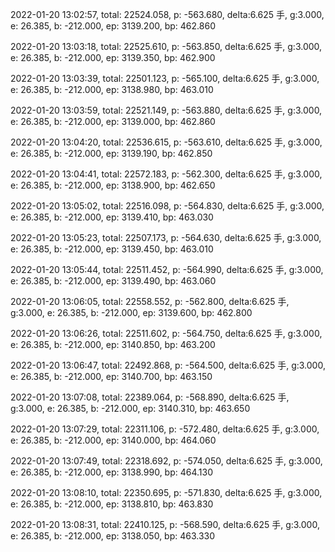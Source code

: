 2022-01-20 13:02:57, total: 22524.058, p: -563.680, delta:6.625 手, g:3.000, e: 26.385, b: -212.000, ep: 3139.200, bp: 462.860

2022-01-20 13:03:18, total: 22525.610, p: -563.850, delta:6.625 手, g:3.000, e: 26.385, b: -212.000, ep: 3139.350, bp: 462.900

2022-01-20 13:03:39, total: 22501.123, p: -565.100, delta:6.625 手, g:3.000, e: 26.385, b: -212.000, ep: 3138.980, bp: 463.010

2022-01-20 13:03:59, total: 22521.149, p: -563.880, delta:6.625 手, g:3.000, e: 26.385, b: -212.000, ep: 3139.000, bp: 462.860

2022-01-20 13:04:20, total: 22536.615, p: -563.610, delta:6.625 手, g:3.000, e: 26.385, b: -212.000, ep: 3139.190, bp: 462.850

2022-01-20 13:04:41, total: 22572.183, p: -562.300, delta:6.625 手, g:3.000, e: 26.385, b: -212.000, ep: 3138.900, bp: 462.650

2022-01-20 13:05:02, total: 22516.098, p: -564.830, delta:6.625 手, g:3.000, e: 26.385, b: -212.000, ep: 3139.410, bp: 463.030

2022-01-20 13:05:23, total: 22507.173, p: -564.630, delta:6.625 手, g:3.000, e: 26.385, b: -212.000, ep: 3139.450, bp: 463.010

2022-01-20 13:05:44, total: 22511.452, p: -564.990, delta:6.625 手, g:3.000, e: 26.385, b: -212.000, ep: 3139.490, bp: 463.060

2022-01-20 13:06:05, total: 22558.552, p: -562.800, delta:6.625 手, g:3.000, e: 26.385, b: -212.000, ep: 3139.600, bp: 462.800

2022-01-20 13:06:26, total: 22511.602, p: -564.750, delta:6.625 手, g:3.000, e: 26.385, b: -212.000, ep: 3140.850, bp: 463.200

2022-01-20 13:06:47, total: 22492.868, p: -564.500, delta:6.625 手, g:3.000, e: 26.385, b: -212.000, ep: 3140.700, bp: 463.150

2022-01-20 13:07:08, total: 22389.064, p: -568.890, delta:6.625 手, g:3.000, e: 26.385, b: -212.000, ep: 3140.310, bp: 463.650

2022-01-20 13:07:29, total: 22311.106, p: -572.480, delta:6.625 手, g:3.000, e: 26.385, b: -212.000, ep: 3140.000, bp: 464.060

2022-01-20 13:07:49, total: 22318.692, p: -574.050, delta:6.625 手, g:3.000, e: 26.385, b: -212.000, ep: 3138.990, bp: 464.130

2022-01-20 13:08:10, total: 22350.695, p: -571.830, delta:6.625 手, g:3.000, e: 26.385, b: -212.000, ep: 3138.810, bp: 463.830

2022-01-20 13:08:31, total: 22410.125, p: -568.590, delta:6.625 手, g:3.000, e: 26.385, b: -212.000, ep: 3138.050, bp: 463.330